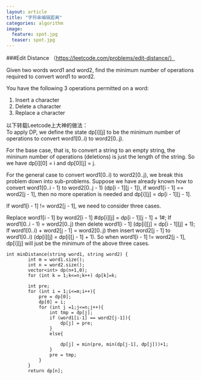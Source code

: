 ```yaml
---
layout: article
title: "字符串编辑距离"
categories: algorithm
image:
  feature: spot.jpg
  teaser: spot.jpg
---
```


###Edit Distance （https://leetcode.com/problems/edit-distance/）
 
Given two words word1 and word2, find the minimum number of operations required to convert word1 to word2.

You have the following 3 operations permitted on a word:

1. Insert a character	
2. Delete a character	
3. Replace a character	


以下转载Leetcode上大神的做法：		
To apply DP, we define the state dp[i][j] to be the minimum number of operations to convert word1[0..i) to word2[0..j).

For the base case, that is, to convert a string to an empty string, the mininum number of operations (deletions) is just the length of the string. So we have dp[i][0] = i and dp[0][j] = j.

For the general case to convert word1[0..i) to word2[0..j), we break this problem down into sub-problems. Suppose we have already known how to convert word1[0..i - 1) to word2[0..j - 1) (dp[i - 1][j - 1]), if word1[i - 1] == word2[j - 1], then no more operation is needed and dp[i][j] = dp[i - 1][j - 1].

If word1[i - 1] != word2[j - 1], we need to consider three cases.

Replace word1[i - 1] by word2[i - 1] #dp[i][j] = dp[i - 1][j - 1] + 1#;
If word1[0..i - 1) = word2[0..j) then delete word1[i - 1] (dp[i][j] = dp[i - 1][j] + 1);
If word1[0..i) + word2[j - 1] = word2[0..j) then insert word2[j - 1] to word1[0..i) (dp[i][j] = dp[i][j - 1] + 1).
So when word1[i - 1] != word2[j - 1], dp[i][j] will just be the minimum of the above three cases.


```
int minDistance(string word1, string word2) {
        int m = word1.size();
        int n = word2.size();
        vector<int> dp(n+1,0);
        for (int k = 1;k<=n;k++) dp[k]=k;
        
        int pre;
        for (int i = 1;i<=m;i++){
            pre = dp[0];
            dp[0] = i;
            for (int j =1;j<=n;j++){
                int tmp = dp[j];
                if (word1[i-1] == word2[j-1]){
                    dp[j] = pre;
                }
                else{
                    
                    dp[j] = min(pre, min(dp[j-1], dp[j]))+1;
                }
                pre = tmp;
            }
        }
        return dp[n];
```



